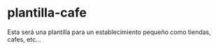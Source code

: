 # plantilla-cafe
Esta será una plantilla para un establecimiento pequeño como tiendas, cafes, etc...
